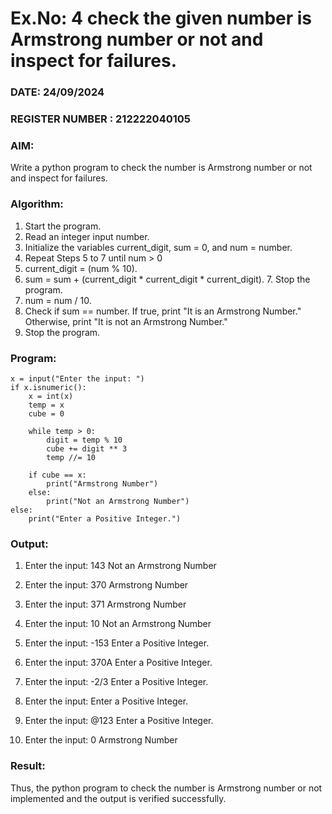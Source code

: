 # Ex.No: 4 check the given number is Armstrong number or not and inspect for failures.
### DATE: 24/09/2024                                                                         
### REGISTER NUMBER : 212222040105
### AIM: 
Write a python program to check the number is Armstrong number or not and inspect for failures.

### Algorithm:
1.  Start the program.
2.	Read an integer input number.
3.	Initialize the variables current_digit, sum = 0, and num = number.
4.	Repeat Steps 5 to 7 until num > 0
5.	current_digit = (num % 10).
6.	sum = sum + (current_digit * current_digit * current_digit). 7. Stop the program.
7.	num = num / 10.
8.	Check if sum == number. If true, print "It is an Armstrong Number." Otherwise, print "It is not an Armstrong Number."
9.	Stop the program.

### Program:
```
x = input("Enter the input: ")
if x.isnumeric():
    x = int(x)
    temp = x
    cube = 0

    while temp > 0:
        digit = temp % 10
        cube += digit ** 3
        temp //= 10

    if cube == x:
        print("Armstrong Number")
    else:
        print("Not an Armstrong Number")
else:
    print("Enter a Positive Integer.")

```
### Output:
1. Enter the input: 143
Not an Armstrong Number

2. Enter the input: 370
Armstrong Number

3. Enter the input: 371
Armstrong Number

4. Enter the input: 10
Not an Armstrong Number

5. Enter the input: -153
Enter a Positive Integer.

6. Enter the input: 370A
Enter a Positive Integer.

7. Enter the input: -2/3
Enter a Positive Integer.

8. Enter the input:
Enter a Positive Integer.

9. Enter the input: @123
Enter a Positive Integer.

10. Enter the input: 0
Armstrong Number
### Result:
Thus, the python program to check the number is Armstrong number or not implemented and the output is verified successfully.



